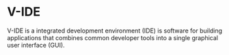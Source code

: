 # V-IDE
V-IDE is a integrated development environment (IDE) is software for building applications that combines common developer tools into a single graphical user interface (GUI).  
